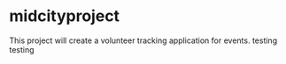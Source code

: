 # midcityproject

This project will create a volunteer tracking application for events.
testing testing

